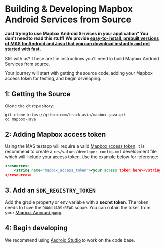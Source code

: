 # Building & Developing Mapbox Android Services from Source

**Just trying to use Mapbox Android Services in your application? You don't need to read this stuff! We provide [easy-to-install, prebuilt versions of MAS for Android and Java that you can download instantly and get started with fast](https://www.mapbox.com/android-sdk/#mapbox_android_services).**

Still with us? These are the instructions you'll need to build Mapbox Android Services from source.

Your journey will start with getting the source code, adding your Mapbox access token for testing, and begin developing.

## 1: Getting the Source

Clone the git repository:

    git clone https://github.com/track-asia/mapbox-java.git
    cd mapbox-java

## 2: Adding Mapbox access token

Using the MAS testapp will require a valid [Mapbox access token](https://www.mapbox.com/help/define-access-token/). It is recommend to create a `res/values/developer-config.xml` development file which will include your access token. Use the example below for reference:

```xml
<resources>
    <string name="mapbox_access_token"><your access token here></string>
</resources>
```

## 3. Add an `SDK_REGISTRY_TOKEN`

Add the gradle property or env variable with a **secret token**. The token needs to have the `DOWNLOADS:READ` scope. You can obtain the token from your [Mapbox Account page](https://account.mapbox.com/access-tokens/).

## 4: Begin developing

We recommend using [Android Studio](https://developer.android.com/studio/index.html) to work on the code base.
